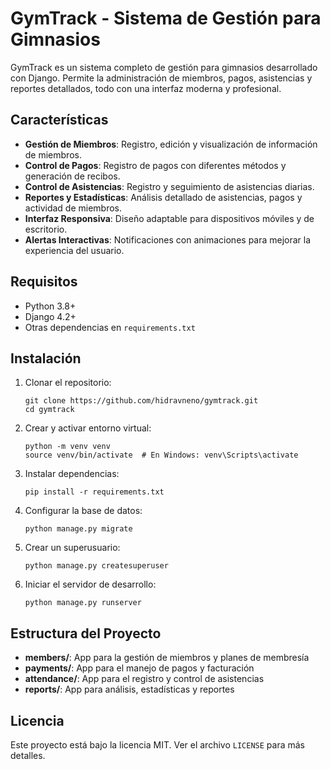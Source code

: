 # GymTrack - Sistema de Gestión para Gimnasios

GymTrack es un sistema completo de gestión para gimnasios desarrollado con Django. Permite la administración de miembros, pagos, asistencias y reportes detallados, todo con una interfaz moderna y profesional.

## Características

- **Gestión de Miembros**: Registro, edición y visualización de información de miembros.
- **Control de Pagos**: Registro de pagos con diferentes métodos y generación de recibos.
- **Control de Asistencias**: Registro y seguimiento de asistencias diarias.
- **Reportes y Estadísticas**: Análisis detallado de asistencias, pagos y actividad de miembros.
- **Interfaz Responsiva**: Diseño adaptable para dispositivos móviles y de escritorio.
- **Alertas Interactivas**: Notificaciones con animaciones para mejorar la experiencia del usuario.

## Requisitos

- Python 3.8+
- Django 4.2+
- Otras dependencias en `requirements.txt`

## Instalación

1. Clonar el repositorio:
   ```
   git clone https://github.com/hidravneno/gymtrack.git
   cd gymtrack
   ```

2. Crear y activar entorno virtual:
   ```
   python -m venv venv
   source venv/bin/activate  # En Windows: venv\Scripts\activate
   ```

3. Instalar dependencias:
   ```
   pip install -r requirements.txt
   ```

4. Configurar la base de datos:
   ```
   python manage.py migrate
   ```

5. Crear un superusuario:
   ```
   python manage.py createsuperuser
   ```

6. Iniciar el servidor de desarrollo:
   ```
   python manage.py runserver
   ```

## Estructura del Proyecto

- **members/**: App para la gestión de miembros y planes de membresía
- **payments/**: App para el manejo de pagos y facturación
- **attendance/**: App para el registro y control de asistencias
- **reports/**: App para análisis, estadísticas y reportes



## Licencia

Este proyecto está bajo la licencia MIT. Ver el archivo `LICENSE` para más detalles.


